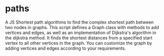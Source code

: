 # paths
A JS Shortest path algorithms to find the complex shortest path between two nodes in graphs.
This script defines a Graph class with methods to add vertices and edges, as well as an implementation of Dijkstra's algorithm in the dijkstra method. It finds the shortest distances from a specified start vertex to all other vertices in the graph. You can customize the graph by adding vertices and edges according to your requirements.
